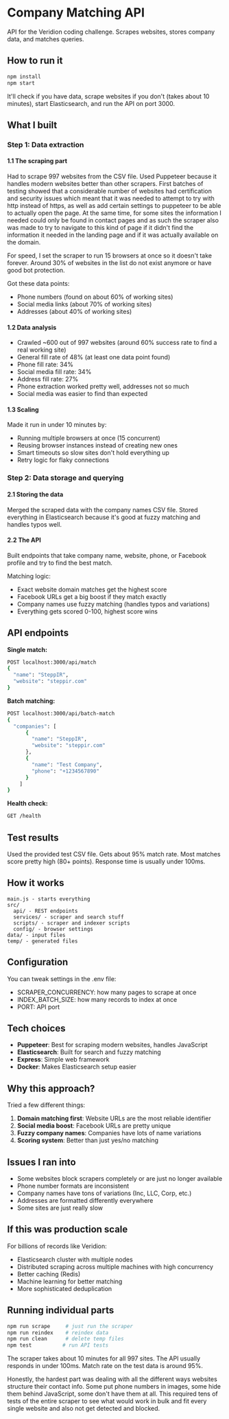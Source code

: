 # Company Matching API

API for the Veridion coding challenge. Scrapes websites, stores company data, and matches queries.

## How to run it

```bash
npm install
npm start
```

It'll check if you have data, scrape websites if you don't (takes about 10 minutes), start Elasticsearch, and run the API on port 3000.

## What I built

### Step 1: Data extraction

#### 1.1 The scraping part
Had to scrape 997 websites from the CSV file. Used Puppeteer because it handles modern websites better than other scrapers. First batches of testing showed that a considerable number of websites had certification and security issues which meant that it was needed to attempt to try with http instead of https, as well as add certain settings to puppeteer to be able to actually open the page. At the same time, for some sites the information I needed could only be found in contact pages and as such the scraper also was made to try to navigate to this kind of page if it didn't find the information it needed in the landing page and if it was actually available on the domain. 

For speed, I set the scraper to run 15 browsers at once so it doesn't take forever. Around 30% of websites in the list do not exist anymore or have good bot protection.

Got these data points:
- Phone numbers (found on about 60% of working sites)
- Social media links (about 70% of working sites)  
- Addresses (about 40% of working sites)


#### 1.2 Data analysis
- Crawled ~600 out of 997 websites (around 60% success rate to find a real working site)
- General fill rate of 48% (at least one data point found)
- Phone fill rate: 34%
- Social media fill rate: 34%
- Address fill rate: 27%
- Phone extraction worked pretty well, addresses not so much
- Social media was easier to find than expected

#### 1.3 Scaling
Made it run in under 10 minutes by:
- Running multiple browsers at once (15 concurrent)
- Reusing browser instances instead of creating new ones
- Smart timeouts so slow sites don't hold everything up
- Retry logic for flaky connections

### Step 2: Data storage and querying

#### 2.1 Storing the data
Merged the scraped data with the company names CSV file. Stored everything in Elasticsearch because it's good at fuzzy matching and handles typos well.

#### 2.2 The API
Built endpoints that take company name, website, phone, or Facebook profile and try to find the best match.

Matching logic:
- Exact website domain matches get the highest score
- Facebook URLs get a big boost if they match exactly
- Company names use fuzzy matching (handles typos and variations)
- Everything gets scored 0-100, highest score wins

## API endpoints

**Single match:**
```bash
POST localhost:3000/api/match
{
  "name": "SteppIR",
  "website": "steppir.com"
}
```

**Batch matching:**
```bash
POST localhost:3000/api/batch-match
{
  "companies": [
      {
        "name": "SteppIR", 
        "website": "steppir.com"
      },
      {
        "name": "Test Company", 
        "phone": "+1234567890"
      }
    ]
}
```

**Health check:**
```bash
GET /health
```

## Test results

Used the provided test CSV file. Gets about 95% match rate. Most matches score pretty high (80+ points). Response time is usually under 100ms.

## How it works

```
main.js - starts everything
src/
  api/ - REST endpoints
  services/ - scraper and search stuff  
  scripts/ - scraper and indexer scripts
  config/ - browser settings
data/ - input files
temp/ - generated files
```

## Configuration

You can tweak settings in the .env file:
- SCRAPER_CONCURRENCY: how many pages to scrape at once
- INDEX_BATCH_SIZE: how many records to index at once
- PORT: API port

## Tech choices

- **Puppeteer**: Best for scraping modern websites, handles JavaScript
- **Elasticsearch**: Built for search and fuzzy matching
- **Express**: Simple web framework
- **Docker**: Makes Elasticsearch setup easier

## Why this approach?

Tried a few different things:

1. **Domain matching first**: Website URLs are the most reliable identifier
2. **Social media boost**: Facebook URLs are pretty unique
3. **Fuzzy company names**: Companies have lots of name variations
4. **Scoring system**: Better than just yes/no matching

## Issues I ran into

- Some websites block scrapers completely or are just no longer available
- Phone number formats are inconsistent
- Company names have tons of variations (Inc, LLC, Corp, etc.)
- Addresses are formatted differently everywhere
- Some sites are just really slow

## If this was production scale

For billions of records like Veridion:
- Elasticsearch cluster with multiple nodes
- Distributed scraping across multiple machines with high concurrency
- Better caching (Redis)
- Machine learning for better matching
- More sophisticated deduplication

## Running individual parts

```bash
npm run scrape     # just run the scraper
npm run reindex    # reindex data
npm run clean      # delete temp files
npm test          # run API tests
```

The scraper takes about 10 minutes for all 997 sites. The API usually responds in under 100ms. Match rate on the test data is around 95%.

Honestly, the hardest part was dealing with all the different ways websites structure their contact info. Some put phone numbers in images, some hide them behind JavaScript, some don't have them at all. This required tens of tests of the entire scraper to see what would work in bulk and fit every single website and also not get detected and blocked.
